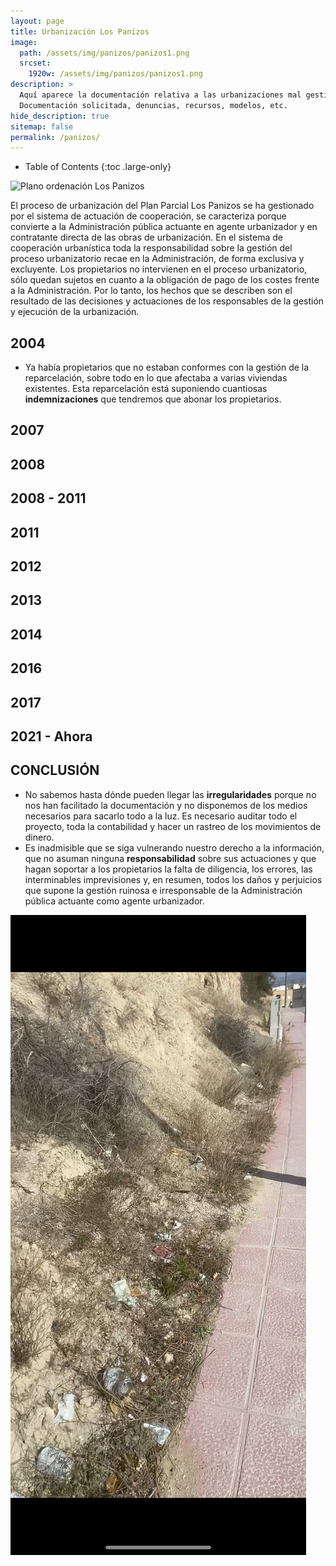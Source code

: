 ```yaml
---
layout: page
title: Urbanización Los Panizos
image: 
  path: /assets/img/panizos/panizos1.png
  srcset:
    1920w: /assets/img/panizos/panizos1.png
description: >
  Aquí aparece la documentación relativa a las urbanizaciones mal gestionadas por el Ayuntamiento de Archena.
  Documentación solicitada, denuncias, recursos, modelos, etc. 
hide_description: true
sitemap: false
permalink: /panizos/
---
```


- Table of Contents
{:toc .large-only}

![Plano ordenación Los Panizos](/assets/img/panizos/panizos1.png)

El proceso de urbanización del Plan Parcial Los Panizos se ha gestionado por el sistema de actuación de cooperación, se caracteriza porque convierte a la Administración pública actuante en agente urbanizador y en contratante directa de las obras de urbanización. 
En el sistema de cooperación urbanística toda la responsabilidad sobre la gestión del proceso urbanizatorio recae en la Administración, de forma exclusiva y excluyente. Los propietarios no intervienen en el proceso urbanizatorio, sólo quedan sujetos en cuanto a la obligación de pago de los costes frente a la Administración.
Por lo tanto, los hechos que se describen son el resultado de las decisiones y actuaciones de los responsables de la gestión y ejecución de la urbanización.

## 2004
- Ya había propietarios que no estaban conformes con la gestión de la reparcelación, sobre todo en lo que afectaba a varias viviendas existentes. Esta reparcelación está suponiendo cuantiosas **indemnizaciones** que tendremos que abonar los propietarios.

## 2007

## 2008

## 2008 - 2011

## 2011

## 2012

## 2013

## 2014 

## 2016

## 2017

## 2021 - Ahora

## CONCLUSIÓN
- No sabemos hasta dónde pueden llegar las **irregularidades** porque no nos han facilitado la documentación y no disponemos de los medios necesarios para sacarlo todo a la luz. Es necesario auditar todo el proyecto, toda la contabilidad y hacer un rastreo de los movimientos de dinero. 
- Es inadmisible que se siga vulnerando nuestro derecho a la información, que no asuman ninguna **responsabilidad** sobre sus actuaciones y que hagan soportar a los propietarios la falta de diligencia, los errores, las interminables imprevisiones y, en resumen, todos los daños y perjuicios que supone la gestión ruinosa e irresponsable de la Administración pública actuante como agente urbanizador. 

![Plano ordenación Los Panizos](/assets/img/panizos/panizos2.jpg)